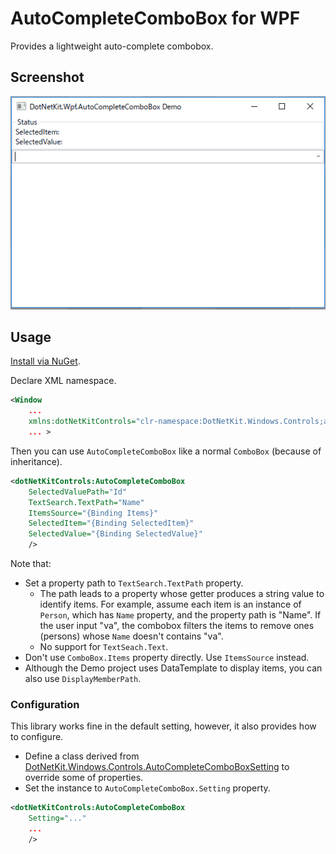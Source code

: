 # AutoCompleteComboBox for WPF
Provides a lightweight auto-complete combobox.

## Screenshot
![](documents/images/screenshot.gif)

## Usage
[Install via NuGet](https://www.nuget.org/packages/DotNetKit.Wpf.AutoCompleteComboBox).

Declare XML namespace.

```xml
<Window
    ...
    xmlns:dotNetKitControls="clr-namespace:DotNetKit.Windows.Controls;assembly=DotNetKit.Wpf.AutoCompleteComboBox"
    ... >
```

Then you can use `AutoCompleteComboBox` like a normal `ComboBox` (because of inheritance).

```xml
<dotNetKitControls:AutoCompleteComboBox
    SelectedValuePath="Id"
    TextSearch.TextPath="Name"
    ItemsSource="{Binding Items}"
    SelectedItem="{Binding SelectedItem}"
    SelectedValue="{Binding SelectedValue}"
    />
```

Note that:

- Set a property path to ``TextSearch.TextPath`` property.
    - The path leads to a property whose getter produces a string value to identify items. For example, assume each item is an instance of `Person`, which has `Name` property, and the property path is "Name". If the user input "va", the combobox filters the items to remove ones (persons) whose `Name` doesn't contains "va".
    - No support for ``TextSeach.Text``.
- Don't use ``ComboBox.Items`` property directly. Use `ItemsSource` instead.
- Although the Demo project uses DataTemplate to display items, you can also use `DisplayMemberPath`.

### Configuration
This library works fine in the default setting, however, it also provides how to configure.

- Define a class derived from [DotNetKit.Windows.Controls.AutoCompleteComboBoxSetting](DotNetKit.Wpf.AutoCompleteComboBox\Windows\Controls\AutoCompleteComboBoxSetting.cs) to override some of properties.
- Set the instance to ``AutoCompleteComboBox.Setting`` property.

```xml
<dotNetKitControls:AutoCompleteComboBox
    Setting="..."
    ...
    />
```
